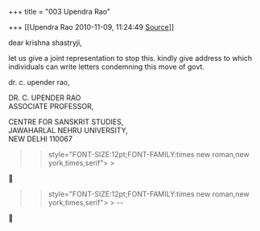 +++
title = "003 Upendra Rao"

+++
[[Upendra Rao	2010-11-09, 11:24:49 [Source](https://groups.google.com/g/bvparishat/c/MPZwUsWodzo)]]



dear krishna shastryji,

let us give a joint representation to stop this. kindly give address to which individuals can write letters condemning this move of govt.

dr. c. upender rao,

DR. C. UPENDER RAO  
ASSOCIATE PROFESSOR,

CENTRE FOR SANSKRIT STUDIES,  
JAWAHARLAL NEHRU UNIVERSITY,  
NEW DELHI 110067



  

> 
> >  style="FONT-SIZE:12pt;FONT-FAMILY:times new roman,new york,times,serif"> >
> 
> > 



> 
> >  style="FONT-SIZE:12pt;FONT-FAMILY:times new roman,new york,times,serif"> >
> --  
> > 
> > 



